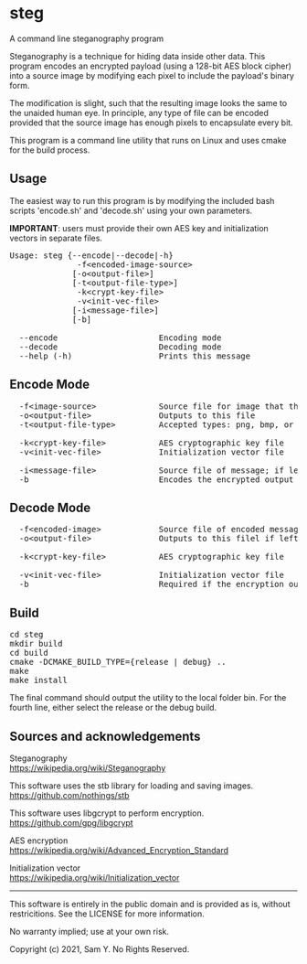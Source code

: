 # steg
A command line steganography program

Steganography is a technique for hiding data inside other data. This program
encodes an encrypted payload (using a 128-bit AES block cipher) into a source
image by modifying each pixel to include the payload's binary form.

The modification is slight, such that the resulting image looks the same to the
unaided human eye. In principle, any type of file can be encoded provided that
the source image has enough pixels to encapsulate every bit.

This program is a command line utility that runs on Linux and uses cmake for the
build process.


Usage
--------------------------------------------------------------------------------
The easiest way to run this program is by modifying the included bash scripts
'encode.sh' and 'decode.sh' using your own parameters.

<strong>IMPORTANT</strong>: users must provide their own AES key and initialization vectors in
separate files.


<pre>
Usage: steg {--encode|--decode|-h}
              -f&lt;encoded-image-source&gt;
             [-o&lt;output-file&gt;]
             [-t&lt;output-file-type&gt;]
              -k&lt;crypt-key-file&gt;
              -v&lt;init-vec-file&gt;
             [-i&lt;message-file&gt;]
             [-b]

  --encode                     Encoding mode
  --decode                     Decoding mode
  --help (-h)                  Prints this message
</pre>

Encode Mode
--------------------------------------------------------------------------------
<pre>
  -f&lt;image-source&gt;             Source file for image that the message will be encoded to
  -o&lt;output-file&gt;              Outputs to this file
  -t&lt;output-file-type&gt;         Accepted types: png, bmp, or tga

  -k&lt;crypt-key-file&gt;           AES cryptographic key file
  -v&lt;init-vec-file&gt;            Initialization vector file

  -i&lt;message-file&gt;             Source file of message; if left unspecified, source is the terminal (stdin)
  -b                           Encodes the encrypted output as a base64 string
</pre>

Decode Mode
--------------------------------------------------------------------------------
<pre>
  -f&lt;encoded-image&gt;            Source file of encoded message
  -o&lt;output-file&gt;              Outputs to this filel if left unspecified, outpts to the terminal (stdout)

  -k&lt;crypt-key-file&gt;           AES cryptographic key file

  -v&lt;init-vec-file&gt;            Initialization vector file
  -b                           Required if the encryption output was a base64 string
</pre>

Build
--------------------------------------------------------------------------------
<pre>
cd steg
mkdir build
cd build
cmake -DCMAKE_BUILD_TYPE={release | debug} ..
make
make install
</pre>

The final command should output the utility to the local folder bin. For the
fourth line, either select the release or the debug build.


Sources and acknowledgements
--------------------------------------------------------------------------------
Steganography\
<https://wikipedia.org/wiki/Steganography>

This software uses the stb library for loading and saving images.\
<https://github.com/nothings/stb>

This software uses libgcrypt to perform encryption.\
<https://github.com/gpg/libgcrypt>

AES encryption\
<https://wikipedia.org/wiki/Advanced_Encryption_Standard>

Initialization vector\
<https://wikipedia.org/wiki/Initialization_vector>


--------------------------------------------------------------------------------
This software is entirely in the public domain and is provided as is, without
restricitions. See the LICENSE for more information.

No warranty implied; use at your own risk.

Copyright (c) 2021, Sam Y.
No Rights Reserved.
